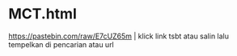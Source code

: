 # MCT.html
https://pastebin.com/raw/E7cUZ65m | klick link tsbt atau salin lalu tempelkan di pencarian atau url
